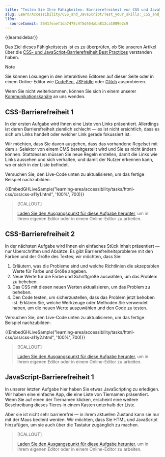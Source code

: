 ```yaml
---
title: "Testen Sie Ihre Fähigkeiten: Barrierefreiheit von CSS und JavaScript"
slug: Learn/Accessibility/CSS_and_JavaScript/Test_your_skills:_CSS_and_JavaScript_accessibility
l10n:
  sourceCommit: 2641feaef1da7478c4f5d464aba813ca1009e2c9
---
```


{{learnsidebar}}

Das Ziel dieses Fähigkeitstests ist es zu überprüfen, ob Sie unseren Artikel über die [CSS- und JavaScript-Barrierefreiheit Best Practices](/de/docs/Learn/Accessibility/CSS_and_JavaScript) verstanden haben.

> [!NOTE]
> Sie können Lösungen in den interaktiven Editoren auf dieser Seite oder in einem Online-Editor wie [CodePen](https://codepen.io/), [JSFiddle](https://jsfiddle.net/) oder [Glitch](https://glitch.com/) ausprobieren.
>
> Wenn Sie nicht weiterkommen, können Sie sich in einem unserer [Kommunikationskanäle](/de/docs/MDN/Community/Communication_channels) an uns wenden.

## CSS-Barrierefreiheit 1

In der ersten Aufgabe wird Ihnen eine Liste von Links präsentiert. Allerdings ist deren Barrierefreiheit ziemlich schlecht — es ist nicht ersichtlich, dass es sich um Links handelt oder welcher Link gerade fokussiert ist.

Wir möchten, dass Sie davon ausgehen, dass das vorhandene Regelset mit dem `a`-Selektor von einem CMS bereitgestellt wird und Sie es nicht ändern können. Stattdessen müssen Sie neue Regeln erstellen, damit die Links wie Links aussehen und sich verhalten, und damit der Nutzer erkennen kann, wo er sich in der Liste befindet.

Versuchen Sie, den Live-Code unten zu aktualisieren, um das fertige Beispiel nachzubilden:

{{EmbedGHLiveSample("learning-area/accessibility/tasks/html-css/css/css-a11y1.html", '100%', 700)}}

> [!CALLOUT]
>
> [Laden Sie den Ausgangspunkt für diese Aufgabe herunter](https://github.com/mdn/learning-area/blob/main/accessibility/tasks/html-css/css/css-a11y1-download.html), um in Ihrem eigenen Editor oder in einem Online-Editor zu arbeiten.

## CSS-Barrierefreiheit 2

In der nächsten Aufgabe wird Ihnen ein einfaches Stück Inhalt präsentiert — nur Überschriften und Absätze. Es gibt Barrierefreiheitsprobleme mit den Farben und der Größe des Textes; wir möchten, dass Sie:

1. Erläutern, was die Probleme sind und welche Richtlinien die akzeptablen Werte für Farbe und Größe angeben.
2. Neue Werte für die Farbe und Schriftgröße auswählen, um das Problem zu beheben.
3. Das CSS mit diesen neuen Werten aktualisieren, um das Problem zu beheben.
4. Den Code testen, um sicherzustellen, dass das Problem jetzt behoben ist. Erklären Sie, welche Werkzeuge oder Methoden Sie verwendet haben, um die neuen Werte auszuwählen und den Code zu testen.

Versuchen Sie, den Live-Code unten zu aktualisieren, um das fertige Beispiel nachzubilden:

{{EmbedGHLiveSample("learning-area/accessibility/tasks/html-css/css/css-a11y2.html", '100%', 700)}}

> [!CALLOUT]
>
> [Laden Sie den Ausgangspunkt für diese Aufgabe herunter](https://github.com/mdn/learning-area/blob/main/accessibility/tasks/html-css/css/css-a11y2-download.html), um in Ihrem eigenen Editor oder in einem Online-Editor zu arbeiten.

## JavaScript-Barrierefreiheit 1

In unserer letzten Aufgabe hier haben Sie etwas JavaScripting zu erledigen. Wir haben eine einfache App, die eine Liste von Tiernamen präsentiert. Wenn Sie auf einen der Tiernamen klicken, erscheint eine weitere Beschreibung dieses Tieres in einem Kasten unterhalb der Liste.

Aber sie ist nicht sehr barrierefrei — in ihrem aktuellen Zustand kann sie nur mit der Maus bedient werden. Wir möchten, dass Sie HTML und JavaScript hinzufügen, um sie auch über die Tastatur zugänglich zu machen.

> [!CALLOUT]
>
> [Laden Sie den Ausgangspunkt für diese Aufgabe herunter](https://github.com/mdn/learning-area/blob/main/accessibility/tasks/js/js/js1-download.html), um in Ihrem eigenen Editor oder in einem Online-Editor zu arbeiten.
